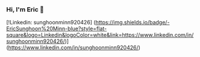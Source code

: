 ### Hi, I'm Eric 👋
[!Linkedin: sunghoonminn920426] (https://img.shields.io/badge/-EricSunghoon%20Minn-blue?style=flat-square&logo=Linkedin&logoColor=white&link=https://www.linkedin.com/in/sunghoonminn920426/)](https://www.linkedin.com/in/sunghoonminn920426/)
<!--
**ericshminn/ericshminn** is a ✨ _special_ ✨ repository because its `README.md` (this file) appears on your GitHub profile.

Here are some ideas to get you started:

- 🔭 I’m currently working on ...
- 🌱 I’m currently learning ...
- 👯 I’m looking to collaborate on ...
- 🤔 I’m looking for help with ...
- 💬 Ask me about ...
- 📫 How to reach me: ...
- 😄 Pronouns: ...
- ⚡ Fun fact: ...
-->
